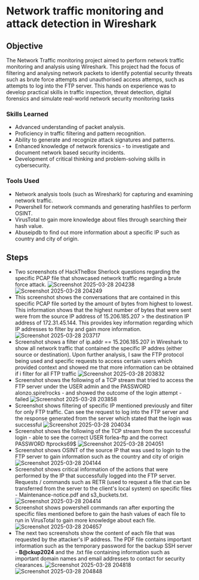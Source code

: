 # Network traffic monitoring and attack detection in Wireshark

## Objective

The Network Traffic monitoring project aimed to perform network traffic monitoring and analysis using Wireshark. This project had the focus of filtering and analysing network packets to identify potential security threats such as brute force attempts and unauthorised access attemps, such as attempts to log into the FTP server. This hands on experience was to develop practical skills in traffic inspection, threat detection, digital forensics and simulate real-world network security monitoring tasks

### Skills Learned

- Advanced understanding of packet analysis.
- Proficiency in traffic filtering and pattern recognition.
- Ability to generate and recognize attack signatures and patterns.
- Enhanced knowledge of network forensics - to investigate and document network based security incidents.
- Development of critical thinking and problem-solving skills in cybersecurity.

### Tools Used

- Network analysis tools (such as Wireshark) for capturing and examining network traffic.
- Powershell for network commands and generating hashfiles to perform OSINT.
- VirusTotal to gain more knowledge about files through searching their hash value.
- Abuseipdb to find out more information about a specific IP such as country and city of origin.

## Steps
- Two screenshots of HackTheBox Sherlock questions regarding the specific PCAP file that showcased network traffic regarding a brute force attack.
![Screenshot 2025-03-28 204238](https://github.com/user-attachments/assets/f9e68881-8e7a-4fce-a10f-ac806ae13a6a)
![Screenshot 2025-03-28 204249](https://github.com/user-attachments/assets/a707bfcf-b485-4ac6-9e40-734ce5251b50)
- This screenshot shows the conversations that are contained in this specific PCAP file sorted by the amount of bytes from highest to lowest. This information shows that the highest number of bytes that were sent were from the source IP address of 15.206.185.207 > the destination IP address of 172.31.45.144. This provides key information regarding which IP addresses to filter by and gain more information.
![Screenshot 2025-03-28 203717](https://github.com/user-attachments/assets/df32ab1a-1a02-42e0-bd64-e0803d84c3d4)
- Screenshot shows a filter of ip.addr == 15.206.185.207 in Wireshark to show all network traffic that contained the specific IP addres (either source or destination). Upon further analysis, I saw the FTP protocol being used and specific requests to access certain users which provided context and showed me that more information can be obtained if i filter for all FTP traffic
![Screenshot 2025-03-28 203832](https://github.com/user-attachments/assets/82b5efe7-5771-4b48-bfff-2be084ab6491)
- Screenshot shows the following of a TCP stream that tried to access the FTP server under the USER admin and the PASSWORD alonzo.spire!rocks - and showed the outcome of the login attempt - failed
![Screenshot 2025-03-28 203858](https://github.com/user-attachments/assets/1e10d1eb-fa2d-4be8-8516-cbfd01b9797d)
- Screenshot shows filtering of specific IP mentioned previously and filter for only FTP traffic. Can see the request to log into the FTP server and the response generated from the server which stated that the login was successful
![Screenshot 2025-03-28 204034](https://github.com/user-attachments/assets/ee96f80c-04be-437a-95d0-898a03243970)
- Screenshot shows the following of the TCP stream from the successful login - able to see the correct USER forlea-ftp and the correct PASSWORD ftprocks69$
![Screenshot 2025-03-28 204051](https://github.com/user-attachments/assets/ec3f94ec-7fbc-4600-81a2-c4a765e21904)
- Screenshot shows OSINT of the source IP that was used to login to the FTP server to gain information such as the country and city of origin
![Screenshot 2025-03-28 204144](https://github.com/user-attachments/assets/bf6bcca6-4953-49f0-913c-b166cde074cc)
- Screenshot shows critical information of the actions that were performed by the IP that successfully logged into the FTP server. Requests / commands such as RETR (used to request a file that can be transferred from the server to the client's local system) on specific files - Maintenance-notice.pdf and s3_buckets.txt.
![Screenshot 2025-03-28 204414](https://github.com/user-attachments/assets/f7cf5daf-d60a-407b-acd9-40708a21e74b)
- Screenshot shows powershell commands ran after exporting the specific files mentioned before to gain the hash values of each file to run in VirusTotal to gain more knowledge about each file.
![Screenshot 2025-03-28 204657](https://github.com/user-attachments/assets/932efe21-fd46-4fa5-bf4d-f8ee711e9a4c)
- The next two screenshots show the content of each file that was requested by the attacker's IP address. The PDF file contains important information such as the temporary password for the
 backup SSH server - **B@ckup2024** and the .txt file containing information such as important domain names and email addresses to contact for security clearances.
![Screenshot 2025-03-28 204818](https://github.com/user-attachments/assets/ea85f259-3374-4547-b15b-d4faca3d48c6)
![Screenshot 2025-03-28 204848](https://github.com/user-attachments/assets/ed5dd072-e889-40d9-88ad-9fb8a2eda39b)









